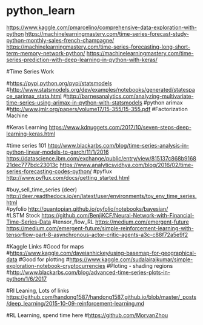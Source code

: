 # python_learn
https://www.kaggle.com/pmarcelino/comprehensive-data-exploration-with-python
https://machinelearningmastery.com/time-series-forecast-study-python-monthly-sales-french-champagne/
https://machinelearningmastery.com/time-series-forecasting-long-short-term-memory-network-python/
https://machinelearningmastery.com/time-series-prediction-with-deep-learning-in-python-with-keras/

#Time Series Work

#https://pypi.python.org/pypi/statsmodels
#http://www.statsmodels.org/dev/examples/notebooks/generated/statespace_sarimax_stata.html
#http://barnesanalytics.com/analyzing-multivariate-time-series-using-arimax-in-python-with-statsmodels
#python arimax
#http://www.jmlr.org/papers/volume17/15-355/15-355.pdf
#Factorization Machine

#Keras Learning
https://www.kdnuggets.com/2017/10/seven-steps-deep-learning-keras.html

#time series 101
http://www.blackarbs.com/blog/time-series-analysis-in-python-linear-models-to-garch/11/1/2016
https://datascience.ibm.com/exchange/public/entry/view/815137c868b916821dec777bdc23013c
https://www.analyticsvidhya.com/blog/2016/02/time-series-forecasting-codes-python/
#pyflux http://www.pyflux.com/docs/getting_started.html


#buy_sell_time_series (deer)
http://deer.readthedocs.io/en/latest/user/environments/toy_env_time_series.html <br>
#pyfolio http://quantopian.github.io/pyfolio/notebooks/bayesian/ <br>
#LSTM Stock https://github.com/BenjiKCF/Neural-Network-with-Financial-Time-Series-Data
#tensor_flow_RL
https://medium.com/emergent-future
https://medium.com/emergent-future/simple-reinforcement-learning-with-tensorflow-part-8-asynchronous-actor-critic-agents-a3c-c88f72a5e9f2


#Kaggle Links
#Good for maps
#https://www.kaggle.com/daveianhickey/using-basemap-for-geographical-data
#Good for plotting
#https://www.kaggle.com/sudalairajkumar/simple-exploration-notebook-cryptocurrencies
#Ploting - shading regions
#http://www.blackarbs.com/blog/advanced-time-series-plots-in-python/1/6/2017

#Rl Leaning, Lots of links
https://github.com/handong1587/handong1587.github.io/blob/master/_posts/deep_learning/2015-10-09-reinforcement-learning.md

#RL Learning, spend time here
#https://github.com/MorvanZhou

